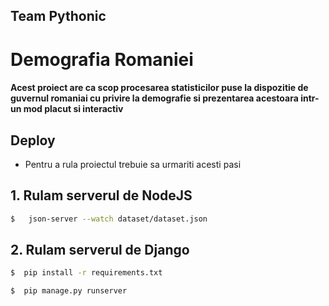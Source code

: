 ## Team Pythonic

# Demografia Romaniei 

####  Acest proiect are ca scop procesarea statisticilor puse la dispozitie de guvernul romaniai cu privire la demografie si prezentarea acestoara intr-un mod placut si interactiv

## Deploy
* Pentru a rula proiectul trebuie sa urmariti acesti pasi

## 1. Rulam serverul de NodeJS
 ```sh
$   json-server --watch dataset/dataset.json 

```
## 2. Rulam serverul de Django


 ```sh
$  pip install -r requirements.txt 
```

 ```sh
$  pip manage.py runserver 
```

